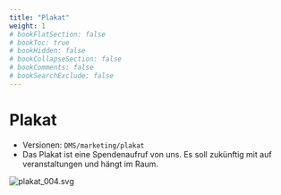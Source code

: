 ```yaml
---
title: "Plakat"
weight: 1
# bookFlatSection: false
# bookToc: true
# bookHidden: false
# bookCollapseSection: false
# bookComments: false
# bookSearchExclude: false
---
```


# Plakat

- Versionen: `DMS/marketing/plakat`
- Das Plakat ist eine Spendenaufruf von uns. Es soll zukünftig mit auf veranstaltungen und hängt im Raum.

![plakat_004.svg](/images/marketing/plakat/plakat_004.svg)